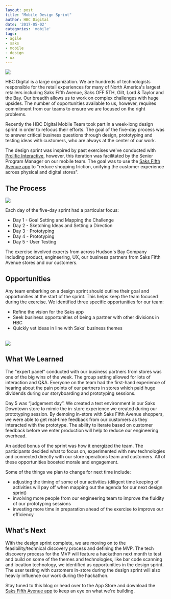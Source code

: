 ```yaml
---
layout: post
title: "Mobile Design Sprint"
author: HBC Digital
date: '2017-05-02'
categories: 'mobile'
tags:
- agile
- saks
- mobile
- design
- ux
---
```


<img class="center" src="http://i.imgur.com/isnWMvv.jpg"/>

HBC Digital is a large organization. We are hundreds of technologists responsible for the retail experiences for many of North America's largest retailers including Saks Fifth Avenue, Saks OFF 5TH, Gilt, Lord & Taylor and the Bay. Our breadth allows us to work on complex challenges with huge upsides. The number of opportunities available to us, however, requires commitment from our teams to ensure we are focused on the right problems. 

Recently the HBC Digital Mobile Team took part in a week-long design sprint in order to refocus their efforts. The goal of the five-day process was to answer critical business questions through design, prototyping and testing ideas with customers, who are always at the center of our work.

The design sprint was inspired by past exercises we've conducted with [Prolific Interactive](http://prolificinteractive.com/), however, this iteration was facilitated by the Senior Program Manager on our mobile team. The goal was to use the [Saks Fifth Avenue app](https://itunes.apple.com/us/app/saks-fifth-avenue-shop-designer-apparel-more/id491507258) to "reduce shopping friction, unifying the customer experience across physical and digital stores". 

## The Process

<img class="center" src="http://i.imgur.com/oWNZ5A9.jpg"/>

Each day of the five-day sprint had a particular focus: 
* Day 1 - Goal Setting and Mapping the Challenge
* Day 2 - Sketching Ideas and Setting a Direction 
* Day 3 - Prototyping
* Day 4 - Prototyping
* Day 5 - User Testing

The exercise involved experts from across Hudson's Bay Company including product, engineering, UX, our business partners from Saks Fifth Avenue stores and our customers.

## Opportunities

Any team embarking on a design sprint should outline their goal and opportunities at the start of the sprint. This helps keep the team focused during the exercise. We identified three specific opportunities for our team:
* Refine the vision for the Saks app
* Seek business opportunities of being a partner with other divisions in HBC
* Quickly vet ideas in line with Saks' business themes

<br>

<img class="center" src="http://i.imgur.com/JsrEH7X.png"/>

<br>

## What We Learned

The "expert panel" conducted with our business partners from stores was one of the big wins of the week. The group setting allowed for lots of interaction and Q&A. Everyone on the team had the first-hand experience of hearing about the pain points of our partners in stores which paid huge dividends during our storyboarding and prototyping sessions. 

Day 5 was “judgement day”. We created a test environment in our Saks Downtown store to mimic the in-store experience we created during our prototyping session. By demoing in-store with Saks Fifth Avenue shoppers, we were able to get real-time feedback from our customers as they interacted with the prototype. The ability to iterate based on customer feedback before we enter production will help to reduce our engineering overhead.

An added bonus of the sprint was how it energized the team. The participants decided what to focus on, experimented with new technologies and connected directly with our store operations team and customers. All of these opportunities boosted morale and engagement.

Some of the things we plan to change for next time include:
* adjusting the timing of some of our activities (diligent time keeping of activities will pay off when mapping out the agenda for our next design sprint)
* involving more people from our engineering team to improve the fluidity of our prototyping sessions
* investing more time in preparation ahead of the exercise to improve our efficiency

## What's Next

With the design sprint complete, we are moving on to the feasibility/technical discovery process and defining the MVP. The tech discovery process for the MVP will feature a hackathon next month to test and build on some of the themes and technologies, like bar code scanning and location technology, we identified as opportunities in the design sprint. The user testing with customers in-store during the design sprint will also heavily influence our work during the hackathon.  

Stay tuned to this blog or head over to the App Store and download the [Saks Fifth Avenue app](https://itunes.apple.com/us/app/saks-fifth-avenue-shop-designer-apparel-more/id491507258?mt=8) to keep an eye on what we're building. 
